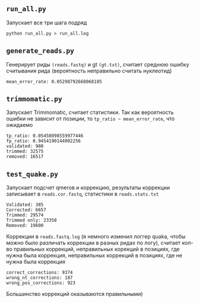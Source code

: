 
## `run_all.py`
Запускает все три шага подряд
```
python run_all.py > run_all.log
```

## `generate_reads.py`
Генерирует риды `(reads.fastq)` и gt `(gt.txt)`, считает среднюю ошибку считывания рида (вероятность неправильно считать нуклеотид)
```
mean_error_rate: 0.05298792668068185
```

## `trimmomatic.py`
Запускает Trimmomatic, считает статистики. Так как вероятность ошибки не зависит от позиции, то `tp_ratio ~ mean_error_rate`, что ожидаемо
```
tp_ratio: 0.05458098559977446
fp_ratio: 0.9454190144002256
validated: 908
trimmed: 32575
removed: 16517
```

## `test_quake.py`
Запускает подсчет qmerов и коррекцию, результаты коррекции записывает в `reads.cor.fastq`, статистики в `reads.stats.txt`
```
Validated: 385
Corrected: 6657
Trimmed: 29574
Trimmed only: 23358
Removed: 19600
```
Коррекции в `reads.fastq.log` (я немного изменил логгер quakа, чтобы можно было различать коррекции в разных ридах по логу), считает кол-во правильных коррекций, неправильных корекций в позициях, где нужна была коррекция, неправильных коррекций в позициях, где не нужна была коррекция
```
correct_corrections: 9374
wrong_nt_corrections: 187
wrong_pos_corrections: 923
```
Большинство коррекций оказываются правильными)
